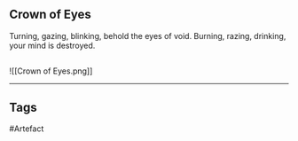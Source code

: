 ## Crown of Eyes
Turning, gazing, blinking,
behold the eyes of void.
Burning, razing, drinking,
your mind is destroyed.
## 
![[Crown of Eyes.png]]

---
## Tags
#Artefact